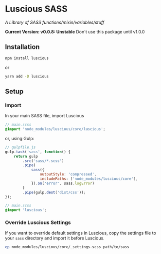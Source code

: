 # Luscious SASS

_A Library of SASS functions/mixin/variables/stuff_

**Current Version: v0.0.8: Unstable**
Don't use this package until v1.0.0

## Installation

```sh
npm install luscious
```

or

```sh
yarn add -D luscious
```

## Setup

### Import

In your main SASS file, import Luscious

```scss
// main.scss
@import 'node_modules/luscious/core/luscious';
```

or, using Gulp:

```js
// gulpfile.js
gulp.task('sass', function() {
	return gulp
		.src('sass/*.scss')
		.pipe(
			sass({
				outputStyle: 'compressed',
				includePaths: ['node_modules/luscious/core'],
			}).on('error', sass.logError)
		)
		.pipe(gulp.dest('dist/css'));
});
```

```scss
// main.scss
@import 'luscious';
```

### Override Luscious Settings

If you want to override default settings in Luscious, copy the settings file to your `sass` directory and import it before Luscious.

```sh
cp node_modules/luscious/core/_settings.scss path/to/sass
```
